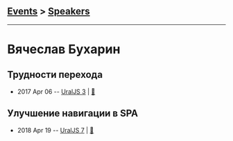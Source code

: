 ## [Events](../README.md) > [Speakers](../speakers.md)
---

# Вячеслав Бухарин

## Трудности перехода
- 2017 Apr 06 -- [UralJS 3](https://www.youtube.com/watch?v=O-GBvIrKEA0)  | [:notebook:](http://slides.com/denisomelkov/deck/)  
## Улучшение навигации в SPA
- 2018 Apr 19 -- [UralJS 7](https://youtu.be/Ip1C4rcfdi0)  | [:notebook:](https://slides.com/viacheslavbukharin/deck-2#/)  

